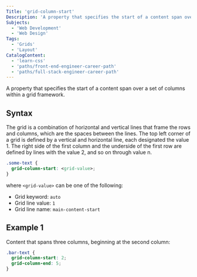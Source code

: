```yaml
---
Title: 'grid-column-start'
Description: 'A property that specifies the start of a content span over a set of columns within a grid framework.'
Subjects:
  - 'Web Development'
  - 'Web Design'
Tags:
  - 'Grids'
  - 'Layout'
CatalogContent:
  - 'learn-css'
  - 'paths/front-end-engineer-career-path'
  - 'paths/full-stack-engineer-career-path'
---
```


A property that specifies the start of a content span over a set of columns within a grid framework.

## Syntax

The grid is a combination of horizontal and vertical lines that frame the rows and columns, which are the spaces between the lines. The top left corner of a grid is defined by a vertical and horizontal line, each designated the value 1. The right side of the first column and the underside of the first row are defined by lines with the value 2, and so on through value n.

```css
.some-text {
  grid-column-start: <grid-value>;
}
```

where `<grid-value>` can be one of the following:

- Grid keyword: `auto`
- Grid line value: `1`
- Grid line name: `main-content-start`

## Example 1

Content that spans three columns, beginning at the second column:

```css
.bar-text {
  grid-column-start: 2;
  grid-column-end: 5;
}
```
